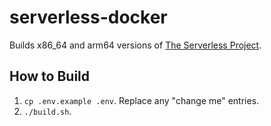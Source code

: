 # serverless-docker

Builds x86_64 and arm64 versions of [The Serverless
Project](https://github.com/serverless/serverless).

## How to Build

1. `cp .env.example .env`. Replace any "change me" entries.
2. `./build.sh`.
